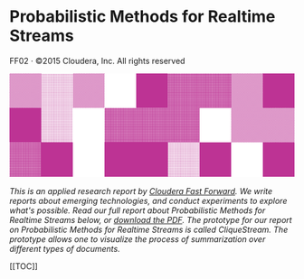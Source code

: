 # Probabilistic Methods for Realtime Streams

FF02 · ©2015 Cloudera, Inc. All rights reserved

![](figures/cover.png) 

_This is an applied research report by [Cloudera Fast Forward](https://www.cloudera.com/products/fast-forward-labs-research.html).
We write reports about emerging technologies, and conduct experiments to explore what's possible.
Read our full report about Probabilistic Methods for Realtime Streams below, or
<a href="http://probabilistic-methods.fastforwardlabs.com/FF02-Probabilistic Methods for Realtime Streams.pdf" target="_blank" id="report-pdf-download">download the PDF</a>.
The prototype for our report on Probabilistic Methods for Realtime Streams is called CliqueStream.
The prototype allows one to visualize the process of summarization over different types of documents._

[[TOC]]

